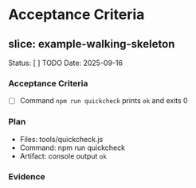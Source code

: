 # Acceptance Criteria

<!-- Each slice is a block with status, date, AC bullets, plan, and evidence. Example: -->

## slice: example-walking-skeleton
Status: [ ] TODO
Date: 2025-09-16

### Acceptance Criteria
- [ ] Command `npm run quickcheck` prints `ok` and exits 0

### Plan
- Files: tools/quickcheck.js
- Command: npm run quickcheck
- Artifact: console output `ok`

### Evidence
